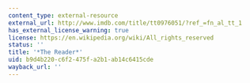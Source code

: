 ```yaml
---
content_type: external-resource
external_url: http://www.imdb.com/title/tt0976051/?ref_=fn_al_tt_1
has_external_license_warning: true
license: https://en.wikipedia.org/wiki/All_rights_reserved
status: ''
title: '*The Reader*'
uid: b9d4b220-c6f2-475f-a2b1-ab14c6415cde
wayback_url: ''
---
```

